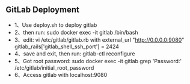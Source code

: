 GitLab Deployment
-----------------
- 1、Use deploy.sh to deploy gitlab
- 2、then run: sudo docker exec -it gitlab /bin/bash
- 3、edit: vi /etc/gitlab/gitlab.rb with
       external_url "http://0.0.0.0:9080"
       gitlab_rails['gitlab_shell_ssh_port'] = 2424
- 4、save and exit, then run: gitlab-ctl reconfigure
- 5、Got root password: sudo docker exec -it gitlab grep 'Password:' /etc/gitlab/initial_root_password
- 6、Access gitlab with localhost:9080